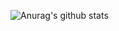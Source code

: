 ![Anurag's github stats](https://github-readme-stats.vercel.app/api?username=idontsudo&show_icons=true)
